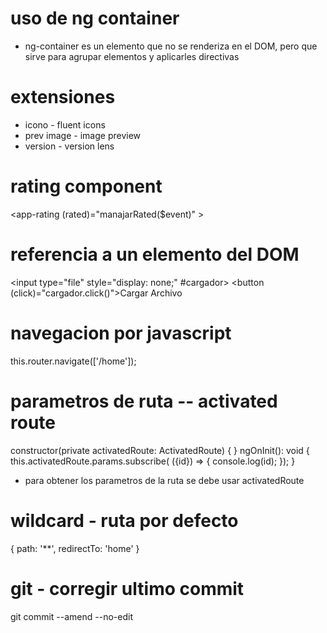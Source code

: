 # uso de ng container
- ng-container es un elemento que no se renderiza en el DOM, pero que sirve para agrupar elementos y aplicarles directivas

# extensiones
- icono - fluent icons
- prev image - image preview
- version - version lens

# rating component
<app-rating (rated)="manajarRated($event)" ></app-rating>

# referencia a un elemento del DOM
<input type="file" style="display: none;" #cargador>
<button (click)="cargador.click()">Cargar Archivo</button>

# navegacion por javascript
this.router.navigate(['/home']);

# parametros de ruta  -- activated route
constructor(private activatedRoute: ActivatedRoute) { }
ngOnInit(): void {
    this.activatedRoute.params.subscribe( ({id}) => {
      console.log(id);
    });
  }
- para obtener los parametros de la ruta se debe usar activatedRoute

# wildcard - ruta por defecto
{ path: '**', redirectTo: 'home' }

# git - corregir ultimo commit
git commit --amend --no-edit
